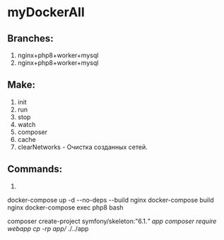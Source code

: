 # myDockerAll

## Branches:
1. nginx+php8+worker+mysql
2. nginx+php8+worker+mysql


## Make:
1. init
2. run
3. stop
4. watch
5. composer
6. cache
7. clearNetworks - Очистка созданных сетей.

## Commands:
1. 



docker-compose up -d --no-deps --build nginx
docker-compose build nginx
docker-compose exec php8 bash




composer create-project symfony/skeleton:"6.1.*" app
composer require webapp
cp -rp app/* ./../app